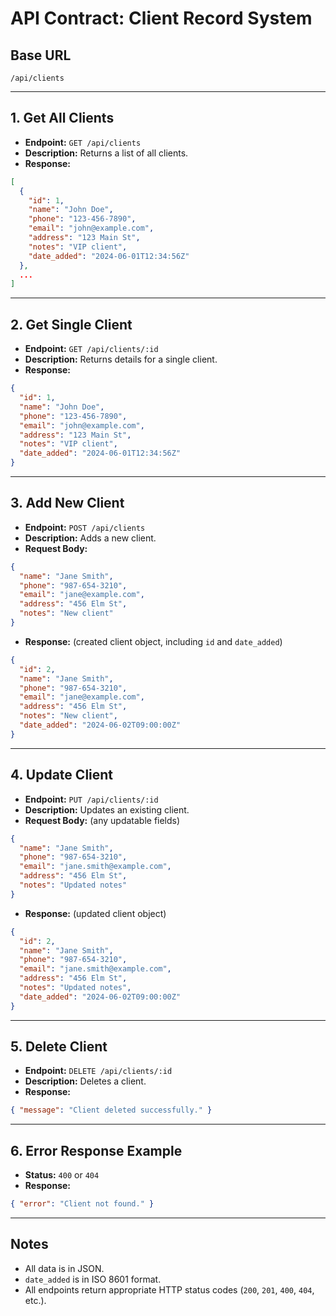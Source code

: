# API Contract: Client Record System

## Base URL
```
/api/clients
```

---

## 1. Get All Clients
- **Endpoint:** `GET /api/clients`
- **Description:** Returns a list of all clients.
- **Response:**
```json
[
  {
    "id": 1,
    "name": "John Doe",
    "phone": "123-456-7890",
    "email": "john@example.com",
    "address": "123 Main St",
    "notes": "VIP client",
    "date_added": "2024-06-01T12:34:56Z"
  },
  ...
]
```

---

## 2. Get Single Client
- **Endpoint:** `GET /api/clients/:id`
- **Description:** Returns details for a single client.
- **Response:**
```json
{
  "id": 1,
  "name": "John Doe",
  "phone": "123-456-7890",
  "email": "john@example.com",
  "address": "123 Main St",
  "notes": "VIP client",
  "date_added": "2024-06-01T12:34:56Z"
}
```

---

## 3. Add New Client
- **Endpoint:** `POST /api/clients`
- **Description:** Adds a new client.
- **Request Body:**
```json
{
  "name": "Jane Smith",
  "phone": "987-654-3210",
  "email": "jane@example.com",
  "address": "456 Elm St",
  "notes": "New client"
}
```
- **Response:** (created client object, including `id` and `date_added`)
```json
{
  "id": 2,
  "name": "Jane Smith",
  "phone": "987-654-3210",
  "email": "jane@example.com",
  "address": "456 Elm St",
  "notes": "New client",
  "date_added": "2024-06-02T09:00:00Z"
}
```

---

## 4. Update Client
- **Endpoint:** `PUT /api/clients/:id`
- **Description:** Updates an existing client.
- **Request Body:** (any updatable fields)
```json
{
  "name": "Jane Smith",
  "phone": "987-654-3210",
  "email": "jane.smith@example.com",
  "address": "456 Elm St",
  "notes": "Updated notes"
}
```
- **Response:** (updated client object)
```json
{
  "id": 2,
  "name": "Jane Smith",
  "phone": "987-654-3210",
  "email": "jane.smith@example.com",
  "address": "456 Elm St",
  "notes": "Updated notes",
  "date_added": "2024-06-02T09:00:00Z"
}
```

---

## 5. Delete Client
- **Endpoint:** `DELETE /api/clients/:id`
- **Description:** Deletes a client.
- **Response:**
```json
{ "message": "Client deleted successfully." }
```

---

## 6. Error Response Example
- **Status:** `400` or `404`
- **Response:**
```json
{ "error": "Client not found." }
```

---

## Notes
- All data is in JSON.
- `date_added` is in ISO 8601 format.
- All endpoints return appropriate HTTP status codes (`200`, `201`, `400`, `404`, etc.). 